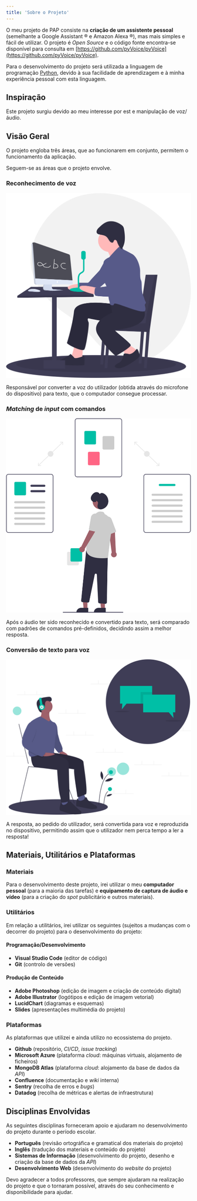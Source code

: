 ```yaml
---
title: 'Sobre o Projeto'
---
```


O meu projeto de PAP consiste na **criação de um assistente pessoal** (semelhante a Google Assistant &reg; e Amazon Alexa &reg;), mas mais simples e fácil de utilizar. O projeto é *Open Source* e o código fonte encontra-se disponível para consulta em [https://github.com/pyVoice/pyVoice](https://github.com/pyVoice/pyVoice).

Para o desenvolvimento do projeto será utilizada a linguagem de programação [Python](https://www.python.org/), devido à sua facilidade de aprendizagem e à minha experiência pessoal com esta linguagem.


## Inspiração

Este projeto surgiu devido ao meu interesse por est e manipulação de voz/áudio.


## Visão Geral

O projeto engloba três áreas, que ao funcionarem em conjunto, permitem o funcionamento da aplicação.

Seguem-se as áreas que o projeto envolve.

### Reconhecimento de voz

<img src="images/speech_to_text.svg" class="image-about center" />

Responsável por converter a voz do utilizador (obtida através do microfone do dispositivo) para texto, que o computador consegue processar.

### *Matching* de *input* com comandos

<img src="images/matching.svg" class="image-about center" />

Após o áudio ter sido reconhecido e convertido para texto, será comparado com padrões de comandos pré-definidos, decidindo assim a melhor resposta.

### Conversão de texto para voz

<img src="images/text_to_speech.svg" class="image-about center" />

A resposta, ao pedido do utilizador, será convertida para voz e reproduzida no dispositivo, permitindo assim que o utilizador nem perca tempo a ler a resposta!


## Materiais, Utilitários e Plataformas

### Materiais

Para o desenvolvimento deste projeto, irei utilizar o meu **computador pessoal** (para a maioria das tarefas) e **equipamento de captura de áudio e vídeo** (para a criação do *spot* publicitário e outros materiais).

### Utilitários

Em relação a utilitários, irei utilizar os seguintes (sujeitos a mudanças com o decorrer do projeto) para o desenvolvimento do projeto:

#### Programação/Desenvolvimento

- **Visual Studio Code** (editor de código)
- **Git** (controlo de versões)

#### Produção de Conteúdo

- **Adobe Photoshop** (edição de imagem e criação de conteúdo digital)
- **Adobe Illustrator** (logótipos e edição de imagem vetorial)
- **LucidChart** (diagramas e esquemas)
- **Slides** (apresentações multimédia do projeto)

### Plataformas

As plataformas que utilizei e ainda utilizo no ecossistema do projeto.

- **Github** (repositório, *CI/CD*, *issue tracking*)
- **Microsoft Azure** (plataforma *cloud*: máquinas virtuais, alojamento de ficheiros)
- **MongoDB Atlas** (plataforma *cloud*: alojamento da base de dados da *API*)
- **Confluence** (documentação e *wiki* interna)
- **Sentry** (recolha de erros e *bugs*)
- **Datadog** (recolha de métricas e alertas de infraestrutura)


## Disciplinas Envolvidas

As seguintes disciplinas forneceram apoio e ajudaram no desenvolvimento do projeto durante o período escolar.

- **Português** (revisão ortográfica e gramatical dos materiais do projeto)
- **Inglês** (tradução dos materiais e conteúdo do projeto)
- **Sistemas de Informação** (desenvolvimento do projeto, desenho e criação da base de dados da *API*)
- **Desenvolvimento Web** (desenvolvimento do *website* do projeto)

Devo agradecer a todos professores, que sempre ajudaram na realização do projeto e que o tornaram possível, através do seu conhecimento e disponibilidade para ajudar.